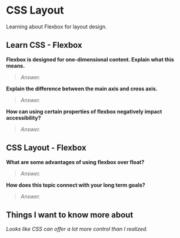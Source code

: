 # CSS Layout

Learning about Flexbox for layout design.

## Learn CSS - Flexbox

**Flexbox is designed for one-dimensional content. Explain what this means.**

>*Answer.*

**Explain the difference between the main axis and cross axis.**

>*Answer.*

**How can using certain properties of flexbox negatively impact accessibility?**

>*Answer.*

## CSS Layout - Flexbox

**What are some advantages of using flexbox over float?**

>*Answer.*

**How does this topic connect with your long term goals?**

>*Answer.*

## Things I want to know more about

*Looks like CSS can offer a lot more control than I realized.*
